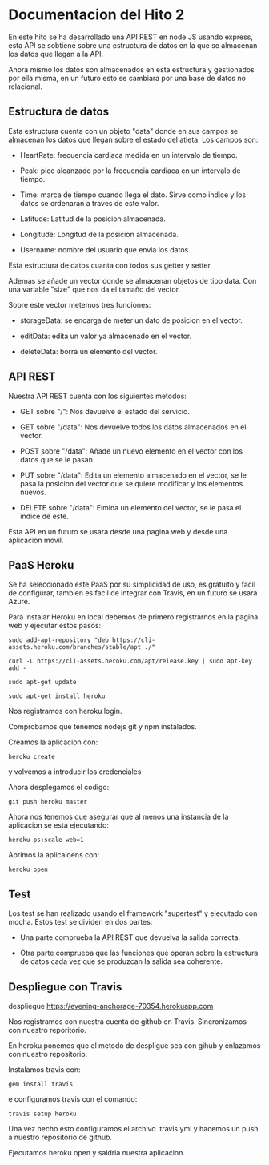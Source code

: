 # Documentacion del Hito 2

En este hito se ha desarrollado una API REST en node JS usando express, esta API se sobtiene sobre una estructura de datos en la que se almacenan los datos que llegan a la API.

Ahora mismo los datos son almacenados en esta estructura y gestionados por ella misma, en un futuro esto se cambiara por una base de datos no relacional.

## Estructura de datos

Esta estructura cuenta con un objeto "data" donde en sus campos se almacenan los datos que llegan sobre el estado del atleta. Los campos son:

* HeartRate: frecuencia cardiaca medida en un intervalo de tiempo.

* Peak: pico alcanzado por la frecuencia cardiaca en un intervalo de tiempo.

* Time: marca de tiempo cuando llega el dato. Sirve como indice y los datos se ordenaran a traves de este valor.

* Latitude: Latitud de la posicion almacenada.

* Longitude: Longitud de la posicion almacenada.

* Username: nombre del usuario que envia los datos.

Esta estructura de datos cuanta con todos sus getter y setter.

Ademas se añade un vector donde se almacenan objetos de tipo data. Con una variable "size" que nos da el tamaño del vector.

Sobre este vector metemos tres funciones:

* storageData: se encarga de meter un dato de posicion en el vector.

* editData: edita un valor ya almacenado en el vector.

* deleteData: borra un elemento del vector.

## API REST

Nuestra API REST cuenta con los siguientes metodos:

* GET sobre "/": Nos devuelve el estado del servicio.

* GET sobre "/data": Nos devuelve todos los datos almacenados en el vector.

* POST sobre "/data": Añade un nuevo elemento en el vector con los datos que se le pasan.

* PUT sobre "/data": Edita un elemento almacenado en el vector, se le pasa la posicion del vector que se quiere modificar y los elementos nuevos.

* DELETE sobre "/data": Elmina un elemento del vector, se le pasa el indice de este.

Esta API en un futuro se usara desde una pagina web y desde una aplicacion movil.

## PaaS Heroku

Se ha seleccionado este PaaS por su simplicidad de uso, es gratuito y facil de configurar, tambien es facil de integrar con Travis, en un futuro se usara Azure.

Para instalar Heroku en local debemos de primero registrarnos en la pagina web y ejecutar estos pasos:

```sudo add-apt-repository "deb https://cli-assets.heroku.com/branches/stable/apt ./"```

``` curl -L https://cli-assets.heroku.com/apt/release.key | sudo apt-key add - ```

``` sudo apt-get update ```

``` sudo apt-get install heroku ```

Nos registramos con heroku login.

Comprobamos que tenemos nodejs git y npm instalados.

Creamos la aplicacion con:

``` heroku create ```

y volvemos a introducir los credenciales

Ahora desplegamos el codigo:

``` git push heroku master ```

Ahora nos tenemos que asegurar que al menos una instancia de la aplicacion se esta ejecutando:

``` heroku ps:scale web=1 ```

Abrimos la aplicaioens con:

``` heroku open ```

## Test

Los test se han realizado usando el framework "supertest" y ejecutado con mocha. Estos test se dividen en dos partes:

* Una parte comprueba la API REST que devuelva la salida correcta.

* Otra parte comprueba que las funciones que operan sobre la estructura de datos cada vez que se produzcan la salida sea coherente.

## Despliegue con Travis

despliegue https://evening-anchorage-70354.herokuapp.com

Nos registramos con nuestra cuenta de github en Travis. Sincronizamos con nuestro reporitorio.

En heroku ponemos que el metodo de despligue sea con gihub y enlazamos con nuestro repositorio.

Instalamos travis con:

``` gem install travis ```

e configuramos travis con el comando:

``` travis setup heroku ```

Una vez hecho esto configuramos el archivo .travis.yml y hacemos un push a nuestro repositorio de github.

Ejecutamos heroku open y saldria nuestra aplicacion.
